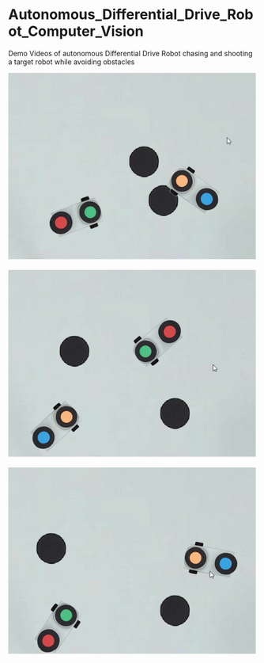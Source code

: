 # Autonomous_Differential_Drive_Robot_Computer_Vision

Demo Videos of autonomous Differential Drive Robot chasing and shooting a target robot while avoiding obstacles

![Video-1](https://github.com/chainspark/Autonomous_Differential_Drive_Robot_Computer_Vision/blob/main/Team_DeathStar_Practice_Videos/Offense%20Videos/Video_1.gif)

![Video-2](https://github.com/chainspark/Autonomous_Differential_Drive_Robot_Computer_Vision/blob/main/Team_DeathStar_Practice_Videos/Offense%20Videos/Video_2.gif)

![Video-3](https://github.com/chainspark/Autonomous_Differential_Drive_Robot_Computer_Vision/blob/main/Team_DeathStar_Practice_Videos/Offense%20Videos/Video_3.gif)
